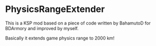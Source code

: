 # PhysicsRangeExtender
This is a KSP mod based on a piece of code written by BahamutoD for BDArmory and improved by myself. 

Basically it extends game physics range to 2000 km!
